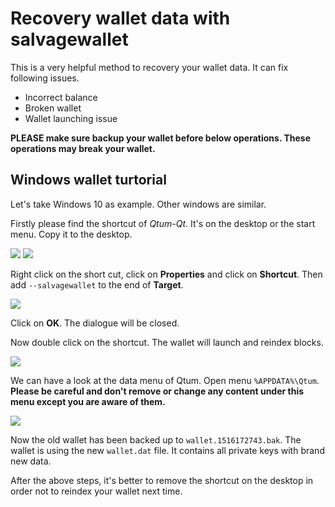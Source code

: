 # Recovery wallet data with salvagewallet

This is a very helpful method to recovery your wallet data. It can fix following issues.

 - Incorrect balance
 - Broken wallet
 - Wallet launching issue

**PLEASE make sure backup your wallet before below operations. These operations may break your wallet.**

## Windows wallet turtorial

Let's take Windows 10 as example. Other windows are similar.

Firstly please find the shortcut of *Qtum-Qt*. It's on the desktop or the start menu. Copy it to the desktop.

![](https://s.qtum.site/uploads/8c063738e99659bdd7107e4d18d11340.png)
![](https://s.qtum.site/uploads/5722815f8ea76738222daa9bc295cce1.png)

Right click on the short cut, click on **Properties** and click on **Shortcut**. Then add `--salvagewallet` to the end of **Target**.

![](https://s.qtum.site/uploads/04561479b811f843a7c4d277966c291e.png)

Click on **OK**. The dialogue will be closed.

Now double click on the shortcut. The wallet will launch and reindex blocks.

![](https://s.qtum.site/uploads/1206d81a66ec6284065773b47b7292bc.png)

We can have a look at the data menu of Qtum. Open menu `%APPDATA%\Qtum`. **Please be careful and don't remove or change any content under this menu except you are aware of them.**

![](https://s.qtum.site/uploads/c5f68c974ac0076a09da14a5896776be.png)

Now the old wallet has been backed up to `wallet.1516172743.bak`. The wallet is using the new `wallet.dat` file. It contains all private keys with brand new data.

After the above steps, it's better to remove the shortcut on the desktop in order not to reindex your wallet next time.

